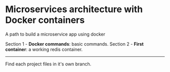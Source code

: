 # Microservices architecture with Docker containers
A path to build a microservice app using docker

Section 1 - **Docker commands**: basic commands.
Section 2 - **First container**: a working redis container.

---

Find each project files in it's own branch.
